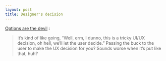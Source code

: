 ```yaml
---
layout: post
title: Designer's decision
---
```


[Options are the devil](https://medium.com/what-i-learned-building/8459f3801bb3) :

> It’s kind of like going, “Well, erm, I dunno, this is a tricky UI/UX decision, oh hell, we’ll let the user decide.” Passing the buck to the user to make the UX decision for you? Sounds worse when it’s put like that, huh?